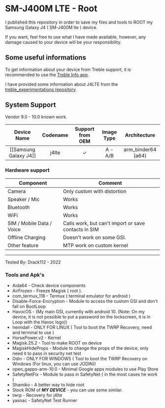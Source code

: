 # SM-J400M LTE - Root

I published this repository in order to save my files and tools to ROOT my Samsung Galaxy J4 ( SM-J400M lte ) device.

If you want, feel free to use what I have made available, however, any damage caused to your device will be your responsibility.

## Some useful informations

To get information about your device from Treble support, it is recommended to use the [Treble Info app](https://play.google.com/store/apps/details?id=tk.hack5.treblecheck&hl=pt_BR&gl=US).

I have provided some information about J4LTE from the [treble_experimentations repository](https://github.com/phhusson/treble_experimentations/wiki/Samsung-Galaxy-J4).

## System Support

Vendor 9.0 - 10.0 known work.

|Device Name|Codename|Support from OEM|Image Type|Architecture|
|:-:|:-:|:-:|:-:|:-:|
|[[Samsung Galaxy J4]]|j4lte|✓| A - A/B |arm_binder64 (a64) |

### Hardware support

| Component                 |      Comment                                              |
|---------------------------|-----------------------------------------------------------|
| Camera                    | Only custom with distortion                              |
| Speaker / Mic             | Works                                                    |
| Bluetooth                 | Works                                                    |
| WiFi                      | Works                                                    |
| SIM / Mobile Data / Voice | Calls work, but can't import or save contacts in SIM     |
| Offline Charging          | Doesn't work on some GSI.                                |
| Other feature             | MTP work on custom kernel                                |
---

Tested By: Drack112 - 2022

### Tools and Apk's

- Aida64 - Check device components
- AirFrozen - Freeze Magisk ( root ).
- com_termux_118 - Termux ( terminal emulator for android )
- Disable-Force-Encryption - Module to access the custom GSI and don't fall on BootLoop
- HavocOS - (My main GSI, currently with android 10. (Note: On my device, it is not possible to put a password on the lockscreen, it is in Loop with the Havoc logo))
- heimdall - ONLY FOR LINUX ( Tool to boot the TWRP Recovery, need and terminal to use )
- HorsePower.v2 - Kernel 
- Magisk.25.2 - Tool to make ROOT on device
- MagiskHideProps - Module to change the props of the device, only need it to pass in security net test
- Odin - ONLY FOR WINDOWS ( Tool to boot the TWRP Recovery on Windows (For linux, you can use JODIN))
- open_gapps-arm-10.0 - Minimal Google apps modules to use Play Store 
- SafetyNetFix - Module to pass in SafetyNet ( in the most cases he work )
- Shamiko - A better way to hide root
- Stock ROM of ***MY DEVICE*** - you can use some similar.
- twrp - Recovery for j4lte
- yasnac - SafetyNet Test Runner
